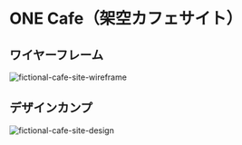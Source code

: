 # ONE Cafe（架空カフェサイト）

## ワイヤーフレーム
![fictional-cafe-site-wireframe](https://user-images.githubusercontent.com/79129786/133947289-bb489d8e-1d94-4aa6-89fb-cb0db342e701.png)

## デザインカンプ
![fictional-cafe-site-design](https://user-images.githubusercontent.com/79129786/134146429-72c37af2-a300-4e20-9225-0de6bf7e2451.png)